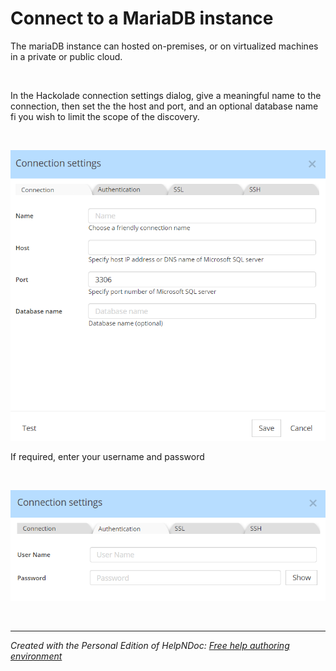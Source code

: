 # Connect to a MariaDB instance

The mariaDB instance can hosted on-premises, or on virtualized machines in a private or public cloud. &nbsp;

&nbsp;

In the Hackolade connection settings dialog, give a meaningful name to the connection, then set the the host and port, and an optional database name fi you wish to limit the scope of the discovery.

&nbsp;

![Image](<lib/MariaDB%20connection%20settings.png>)

If required, enter your username and password

&nbsp;

![Image](<lib/NewItem.png>)

&nbsp;


***
_Created with the Personal Edition of HelpNDoc: [Free help authoring environment](<https://www.helpndoc.com/help-authoring-tool>)_
